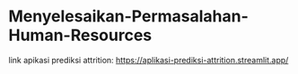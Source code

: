 # Menyelesaikan-Permasalahan-Human-Resources

link apikasi prediksi attrition:
https://aplikasi-prediksi-attrition.streamlit.app/
